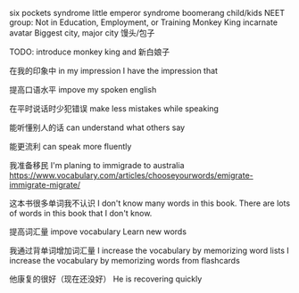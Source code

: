 six pockets syndrome
little emperor syndrome
boomerang child/kids
NEET group: Not in Education, Employment, or Training
Monkey King
incarnate 
avatar
Biggest city, major city
馒头/包子

TODO: introduce monkey king and 新白娘子

在我的印象中
in my impression
I have the impression that

提高口语水平
impove my spoken english

在平时说话时少犯错误
make less mistakes while speaking

能听懂别人的话
can understand what others say

能更流利 
can speak more fluently

我准备移民
I'm planing to immigrade to australia
https://www.vocabulary.com/articles/chooseyourwords/emigrate-immigrate-migrate/

这本书很多单词我不认识
I don't know many words in this book.
There are lots of words in this book that I don't know.

提高词汇量
impove vocabulary
Learn new words

我通过背单词增加词汇量
I increase the vocabulary by memorizing word lists 
I increase the vocabulary by memorizing words from flashcards

他康复的很好（现在还没好）
He is recovering quickly

<!--stackedit_data:
eyJoaXN0b3J5IjpbMTEzNDAzNjgyOCw2MTk5MzkzLC0xOTM3Mz
QxMzksLTE3NzUzMjg4MjUsLTIxMzMwMzEzMTcsNTg0ODA4MjYx
LC04MDM0Mjk2MTAsLTkxMDMzNDUyN119
-->